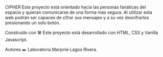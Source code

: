 CIPHER
Este proyecto está orientado hacia las personas fanáticas del espacio y quieran comunicarse de una forma más segura. Al utilizar esta web podrán ser capaces de cifrar sus mensajes y a su vez descifrarlos presionando un solo botón.

Construido con 🛠️
Este proyecto está desarrollado con HTML, CSS y Vanilla Javascript.

Autores ✒️
Laboratoria
Marjorie Lagos Rivera.
